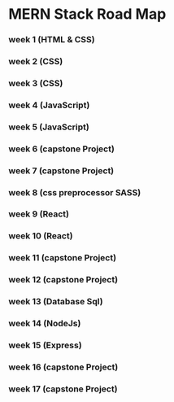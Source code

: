# MERN Stack Road Map

### week 1 (HTML & CSS)
### week 2 (CSS)
### week 3 (CSS)
### week 4 (JavaScript)
### week 5 (JavaScript)
### week 6 (capstone Project)
### week 7 (capstone Project)
### week 8 (css preprocessor SASS)
### week 9 (React)
### week 10 (React)
### week 11 (capstone Project)
### week 12 (capstone Project)

### week 13 (Database Sql)
### week 14 (NodeJs)
### week 15 (Express)
### week 16 (capstone Project)
### week 17 (capstone Project)




